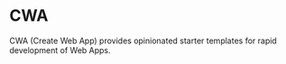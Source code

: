 # CWA

CWA (Create Web App) provides opinionated starter templates for rapid development of Web Apps.
